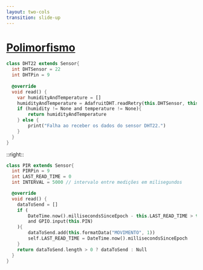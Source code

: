 ```yaml
---
layout: two-cols
transition: slide-up
---
```


# [Polimorfismo](https://www.alura.com.br/artigos/poo-programacao-orientada-a-objetos)

<div class="mx-4">

```dart
class DHT22 extends Sensor{
  int DHTSensor = 22
  int DHTPin = 9
  
  @override
  void read() {
    var humidityAndTemperature = []
    humidityAndTemperature = AdafruitDHT.readRetry(this.DHTSensor, this.DHTPin)
    if (humidity != None and temperature != None){
        return humidityAndTemperature
    } else {
        print("Falha ao receber os dados do sensor DHT22.")
    }
  }
}
```

</div>

::right::

<div class="pt-12 mx-4">

```dart
class PIR extends Sensor{
  int PIRPin = 9
  int LAST_READ_TIME = 0
  int INTERVAL = 5000 // intervalo entre medições em milisegundos

  @override
  void read() {
    dataToSend = []
    if (
        DateTime.now().millisecondsSinceEpoch - this.LAST_READ_TIME > this.INTERVAL
        and GPIO.input(this.PIN)
    ){
        dataToSend.add(this.formatData("MOVIMENTO", 1))
        self.LAST_READ_TIME = DateTime.now().millisecondsSinceEpoch
    }
    return dataToSend.length > 0 ? dataToSend : Null
  }
}
```

</div>